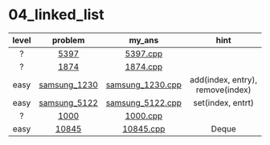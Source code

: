 # 04_linked_list
| level | problem | my_ans | hint |
| :--: | :--: | :--: | :--: |
| ? | [5397](https://www.acmicpc.net/problem/5397) | [5397.cpp](./5397/5397.cpp) |  |
| ? | [1874](https://www.acmicpc.net/problem/1874) | [1874.cpp](./1874/1874.cpp) |  |
| easy | [samsung_1230](https://swexpertacademy.com/main/solvingProblem/solvingProblem.do) | [samsung_1230.cpp](./samsung_1230/Main.java) | add(index, entry), remove(index) |
| easy | [samsung_5122](https://swexpertacademy.com/main/solvingProblem/solvingProblem.do) | [samsung_5122.cpp](./samsung_5122/Main.java) | set(index, entrt) |
| ? | [1000](https://www.acmicpc.net/problem/1000) | [1000.cpp](./1000/1000.cpp) |  |
| easy | [10845](https://www.acmicpc.net/problem/10845) | [10845.cpp](./10845/10845.cpp) | Deque |
